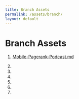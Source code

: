 ```yaml
---
title: Branch Assets
permalink: /assets/branch/
layout: default
---
```


Branch Assets
=============

1. [Mobile-Pagerank-Podcast.md](Mobile-Pagerank-Podcast.md)

2.

3.

4.

5.

6.

7.
